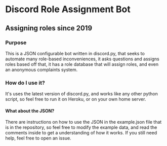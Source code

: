 # Discord Role Assignment Bot
## Assigning roles since 2019

### Purpose
This is a JSON configurable bot written in discord.py, that seeks to
automate many role-based inconveniences, it asks questions and assigns
roles based off that, it has a role database that will assign roles,
and even an anonymous complaints system.

### How do I use it?
It's uses the latest version of discord.py, and works like any other python 
script, so feel free to run it on Heroku, or on your own home server.
#### What about the JSON?
There are instructions on how to use the JSON in the example.json file
that is in the repository, so feel free to modify the example data,
and read the comments inside to get a understanding of how it works.
If you still need help, feel free to open an issue.

